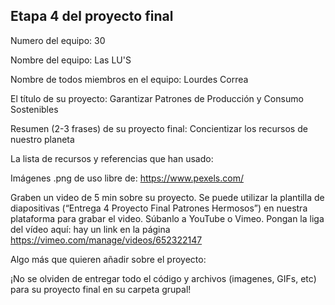 ## Etapa 4 del proyecto final

Numero del equipo: 30

Nombre del equipo: Las LU'S

Nombre de todos miembros en el equipo: Lourdes Correa

El título de su proyecto: Garantizar Patrones de Producción y Consumo Sostenibles

Resumen (2-3 frases) de su proyecto final: Concientizar los recursos de nuestro planeta

La lista de recursos y referencias que han usado: 

Imágenes .png de uso libre de: https://www.pexels.com/

Graben un video de 5 min sobre su proyecto. Se puede utilizar la plantilla de diapositivas (“Entrega 4 Proyecto Final Patrones Hermosos”) en nuestra plataforma para grabar el video. Súbanlo a YouTube o Vimeo. Pongan la liga del vídeo aquí: hay un link en la página https://vimeo.com/manage/videos/652322147

Algo más que quieren añadir sobre el proyecto:

¡No se olviden de entregar todo el código y archivos (imagenes, GIFs, etc) para su proyecto final en su carpeta grupal!
